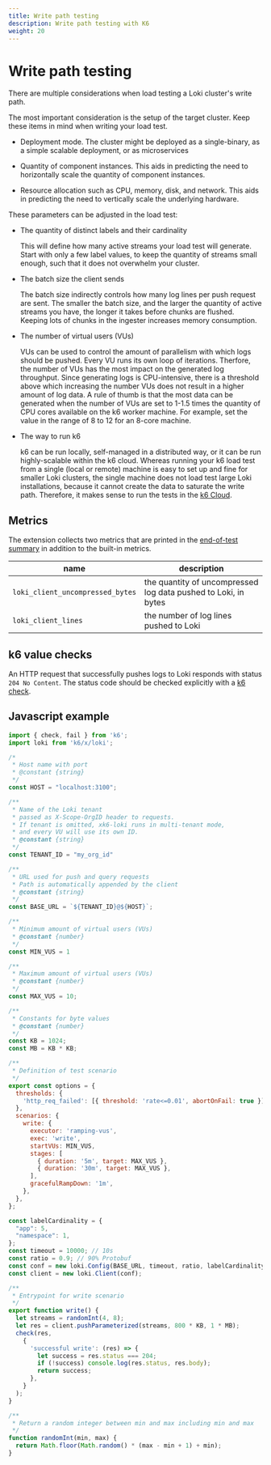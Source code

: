 ```yaml
---
title: Write path testing
description: Write path testing with K6
weight: 20
---
```

# Write path testing

There are multiple considerations when
load testing a Loki cluster's write path.

The most important consideration is the setup of the target cluster.
Keep these items in mind when writing your load test.

- Deployment mode. The cluster might be deployed as
a single-binary, as a simple scalable deployment, or as microservices

- Quantity of component instances. This aids in predicting the need
to horizontally scale the quantity of component instances.

- Resource allocation such as CPU, memory, disk, and network.
This aids in predicting the need to vertically scale the
underlying hardware.

These parameters can be adjusted in the load test:

* The quantity of distinct labels and their cardinality

    This will define how many active streams your load test will generate.
    Start with only a few label values,
    to keep the quantity of streams small enough,
    such that it does not overwhelm your cluster.

* The batch size the client sends

    The batch size indirectly controls how many log lines per push request are
    sent. The smaller the batch size, and the larger the quantity
    of active streams you have,
    the longer it takes before chunks are flushed.
    Keeping lots of chunks
    in the ingester increases memory consumption.

* The number of virtual users (VUs)

    VUs can be used to control the amount of parallelism with which logs should
    be pushed. Every VU runs its own loop of iterations.
    Therfore, the number of VUs has the most impact on
    the generated log throughput.
    Since generating logs is CPU-intensive, there is a threshold above which
    increasing the number VUs does not result in a higher amount of log data.
    A rule of thumb is that the
    most data can be generated when the number of VUs are set to 1-1.5 times
    the quantity of CPU cores available on the k6 worker machine.
    For example,
    set the value in the range of 8 to 12 for an 8-core machine.

* The way to run k6

    k6 can be run locally, self-managed in a distributed way,
    or it can be run highly-scalable within the k6 cloud.
    Whereas running your k6 load test from a single (local
    or remote) machine is easy to set up and fine for smaller Loki clusters,
    the single machine does not load test large Loki installations,
    because it cannot create the data to saturate the write path.
    Therefore, it makes sense to run
    the tests in the [k6 Cloud](https://k6.io/cloud/).

## Metrics

The extension collects two metrics that are printed in the
[end-of-test summary](https://k6.io/docs/results-visualization/end-of-test-summary/) in addition to the built-in metrics.

| name | description |
| ---- | ----------- |
| `loki_client_uncompressed_bytes` | the quantity of uncompressed log data pushed to Loki, in bytes |
| `loki_client_lines` | the number of log lines pushed to Loki |

## k6 value checks

An HTTP request that successfully pushes logs to Loki
responds with status `204 No Content`.
The status code should be checked explicitly with a [k6 check](https://k6.io/docs/javascript-api/k6/check-val-sets-tags/).


## Javascript example

```javascript
import { check, fail } from 'k6';
import loki from 'k6/x/loki';

/*
 * Host name with port
 * @constant {string}
 */
const HOST = "localhost:3100";

/**
 * Name of the Loki tenant
 * passed as X-Scope-OrgID header to requests.
 * If tenant is omitted, xk6-loki runs in multi-tenant mode,
 * and every VU will use its own ID.
 * @constant {string}
 */
const TENANT_ID = "my_org_id"

/**
 * URL used for push and query requests
 * Path is automatically appended by the client
 * @constant {string}
 */
const BASE_URL = `${TENANT_ID}@${HOST}`;

/**
 * Minimum amount of virtual users (VUs)
 * @constant {number}
 */
const MIN_VUS = 1

/**
 * Maximum amount of virtual users (VUs)
 * @constant {number}
 */
const MAX_VUS = 10;

/**
 * Constants for byte values
 * @constant {number}
 */
const KB = 1024;
const MB = KB * KB;

/**
 * Definition of test scenario
 */
export const options = {
  thresholds: {
    'http_req_failed': [{ threshold: 'rate<=0.01', abortOnFail: true }],
  },
  scenarios: {
    write: {
      executor: 'ramping-vus',
      exec: 'write',
      startVUs: MIN_VUS,
      stages: [
        { duration: '5m', target: MAX_VUS },
        { duration: '30m', target: MAX_VUS },
      ],
      gracefulRampDown: '1m',
    },
  },
};

const labelCardinality = {
  "app": 5,
  "namespace": 1,
};
const timeout = 10000; // 10s
const ratio = 0.9; // 90% Protobuf
const conf = new loki.Config(BASE_URL, timeout, ratio, labelCardinality);
const client = new loki.Client(conf);

/**
 * Entrypoint for write scenario
 */
export function write() {
  let streams = randomInt(4, 8);
  let res = client.pushParameterized(streams, 800 * KB, 1 * MB);
  check(res,
    {
      'successful write': (res) => {
        let success = res.status === 204;
        if (!success) console.log(res.status, res.body);
        return success;
      },
    }
  );
}

/**
 * Return a random integer between min and max including min and max
 */
function randomInt(min, max) {
  return Math.floor(Math.random() * (max - min + 1) + min);
}
```
